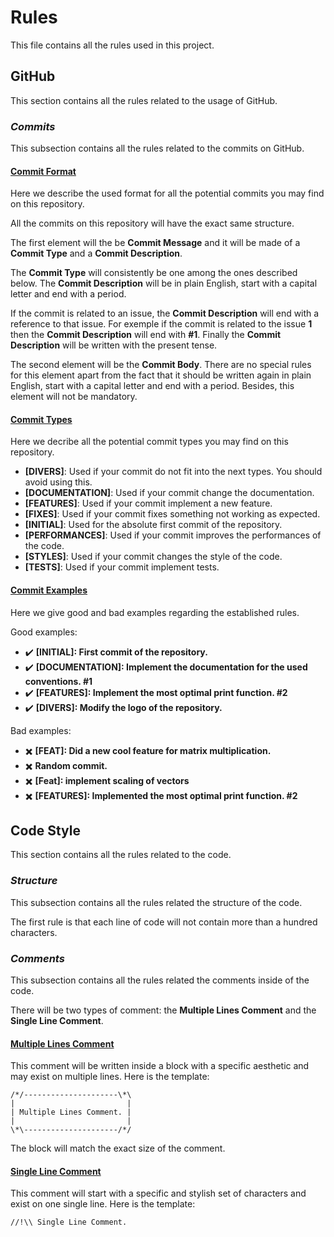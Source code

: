 # Rules

This file contains all the rules used in this project.

## GitHub

This section contains all the rules related to the usage of GitHub.

### <i>Commits</i>

This subsection contains all the rules related to the commits on GitHub.

#### <u>Commit Format</u>

Here we describe the used format for all the potential commits you may find on this repository.

All the commits on this repository will have the exact same structure. 

The first element will the be **Commit Message** and it will be made of a **Commit Type** and a **Commit Description**. 

The **Commit Type** will consistently be one among the ones described below. The **Commit Description** will be in plain English, start with a capital letter and end with a period. 

If the commit is related to an issue, the **Commit Description** will end with a reference to that issue. For exemple if the commit is related to the issue **1** then the **Commit Description** will end with **#1**. Finally the **Commit Description** will be written with the present tense.

The second element will be the **Commit Body**. There are no special rules for this element apart from the fact that it should be written again in plain English, start with a capital letter and end with a period. Besides, this element will not be mandatory.

#### <u>Commit Types</u>

Here we decribe all the potential commit types you may find on this repository.

- **[DIVERS]**: Used if your commit do not fit into the next types. You should avoid using this.
- **[DOCUMENTATION]**: Used if your commit change the documentation.
- **[FEATURES]**: Used if your commit implement a new feature.
- **[FIXES]**: Used if your commit fixes something not working as expected.
- **[INITIAL]**: Used for the absolute first commit of the repository.
- **[PERFORMANCES]**: Used if your commit improves the performances of the code.
- **[STYLES]**: Used if your commit changes the style of the code.
- **[TESTS]**: Used if your commit implement tests.

#### <u>Commit Examples</u>

Here we give good and bad examples regarding the established rules.

Good examples:

- ✔️ **[INITIAL]: First commit of the repository.** 
- ✔️ **[DOCUMENTATION]: Implement the documentation for the used conventions. #1**
- ✔️ **[FEATURES]: Implement the most optimal print function. #2**
- ✔️ **[DIVERS]: Modify the logo of the repository.**

Bad examples:

- ✖️ **[FEAT]: Did a new cool feature for matrix multiplication.**
- ✖️ **Random commit.**
- ✖️ **[Feat]: implement scaling of vectors**
- ✖️ **[FEATURES]: Implemented the most optimal print function. #2**

## Code Style

This section contains all the rules related to the code.

### <i>Structure</i>

This subsection contains all the rules related the structure of the code.

The first rule is that each line of code will not contain more than a hundred characters.

### <i>Comments</i>

This subsection contains all the rules related the comments inside of the code.

There will be two types of comment: the **Multiple Lines Comment** and the **Single Line Comment**.

#### <u>Multiple Lines Comment</u>

This comment will be written inside a block with a specific aesthetic and may exist on multiple lines. Here is the template:

```
/*/---------------------\*\
|                         |
| Multiple Lines Comment. |
|                         |
\*\---------------------/*/
```

The block will match the exact size of the comment.

#### <u>Single Line Comment</u>

This comment will start with a specific and stylish set of characters and exist on one single line. Here is the template:

```
//!\\ Single Line Comment.
```
